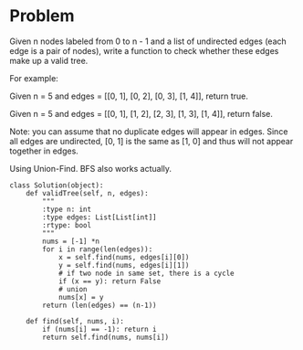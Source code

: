 # Problem
Given n nodes labeled from 0 to n - 1 and a list of undirected edges (each edge is a pair of nodes), write a function to check whether these edges make up a valid tree.

For example:

Given n = 5 and edges = [[0, 1], [0, 2], [0, 3], [1, 4]], return true.

Given n = 5 and edges = [[0, 1], [1, 2], [2, 3], [1, 3], [1, 4]], return false.

Note: you can assume that no duplicate edges will appear in edges. Since all edges are undirected, [0, 1] is the same as [1, 0] and thus will not appear together in edges.

Using Union-Find. BFS also works actually.


```
class Solution(object):  
    def validTree(self, n, edges):
        """
        :type n: int
        :type edges: List[List[int]]
        :rtype: bool
        """
        nums = [-1] *n
        for i in range(len(edges)):
            x = self.find(nums, edges[i][0])
            y = self.find(nums, edges[i][1])
            # if two node in same set, there is a cycle
            if (x == y): return False
            # union
            nums[x] = y
        return (len(edges) == (n-1))
    
    def find(self, nums, i):
        if (nums[i] == -1): return i
        return self.find(nums, nums[i])
    
```
